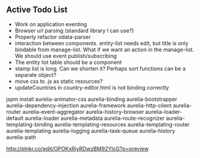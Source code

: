 ## Active Todo List ##

* Work on application eventing
* Browser url parsing (standard library I can use?)
* Properly refactor odata-parser
* interaction between components.  entity-list needs edit, but title is only bindable from manage-list.  What if we want an action in the manage-list.  We should use event publish/subscribing
* The entity list table should be a component
* stamp list is long.  Can we shorten it?  Perhaps sort functions can be a separate object?
* move css to .js as static resources?
* updateCountries in country-editor.html is not binding correctly



jspm install aurelia-animator-css aurelia-binding aurelia-bootstrapper aurelia-dependency-injection aurelia-framework aurelia-http-client aurelia-router aurelia-event-aggregator aurelia-history-browser aurelia-loader-default aurelia-loader aurelia-metadata aurelia-route-recognizer aurelia-templating-binding aurelia-templating-resources aurelia-templating-router aurelia-templating aurelia-logging aurelia-task-queue aurelia-history aurelia-path


http://plnkr.co/edit/OPOKxRiyRDwzBM92YlcG?p=preview

 <tr repeat.for="row of rows" click.delegate="$parent.edit(row)">
        <template if.bind="$parent.selectedRow == row">
          <td>
            <input value.bind="row.name" />
          </td>
          <td>
            <input value.bind="row.description" />
          </td>
        </template>
        <template if.bind="$parent.selectedRow != row">
          <td>${row.name}</td>
          <td>${row.description}</td>
        </template>
      </tr>

